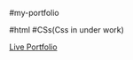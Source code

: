 #my-portfolio   

#html
#CSs(Css in under work)

[Live Portfolio](https://abdulsami-portfolio-page.netlify.app/)

